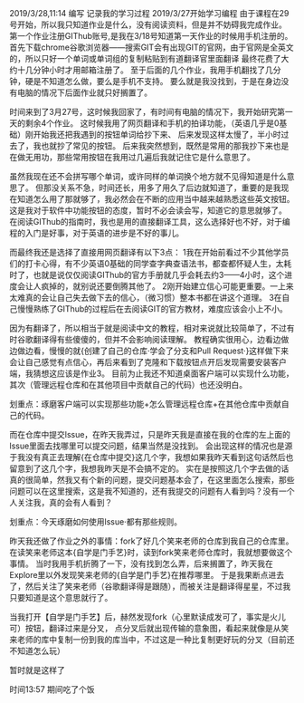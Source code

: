 
2019/3/28,11:14   编写 
记录我的学习过程
2019/3/27开始学习编程
由于课程在29号开始，所以我只知道作业是什么，没有阅读资料，但是并不妨碍我完成作业。
第一个作业注册GIThub账号,是我在3/18号知道第一天作业的时候用手机注册的。
首先下载chrome谷歌浏览器——搜索GIT会有出现GIT的官网，由于官网是全英文的，所以只好一个单词或单词组的复制粘贴到有道翻译官里面翻译
最终花费了大约十几分钟小时才用邮箱注册了。
至于后面的几个作业，我用手机翻找了几分钟，硬是不知道怎么做，要么是手机不支持。
要么就是我没找到，于是在身边没有电脑的情况下后面作业就只好搁置了。

时间来到了3月27号，这时候我回家了，有时间有电脑的情况下，我开始研究第一天的剩余4个作业。
这时候我用了网页翻译和手机的拍译功能，（英语几乎是0基础）刚开始我还把我遇到的按钮单词给抄下来、
后来发现这样太慢了，半小时过去了，我也就抄了常见的按钮。
后来我突然想到，既然是常用的那我抄下来也是在做无用功，那些常用按钮在我用过几遍后我就记住它是什么意思了。

虽然我现在还不会拼写哪个单词，或许同样的单词换个地方就不见得知道是什么意思了。
但那没关系不急，时间还长，用多了用久了后边就知道了，重要的是我现在知道怎么用了那就够了，我必然会在不断的应用当中越来越熟悉这些英文按钮。
这是我对于软件中功能按钮的态度，暂时不必会读会写，知道它的意思就够了。
在阅读GIThub的指南时，我也是用的直接翻译工具，这么选择好也不好，对于编程的入门是好事，对于英语的进步是不好的事儿。

而最终我还是选择了直接用网页翻译有以下3点：
1我在开始前看过不少其他学员们的打卡心得，有不少英语0基础的同学查字典查语法书，都查都怀疑人生，太耗时了，也就是说仅仅阅读GIThub的官方手册就几乎会耗去约3——4小时，这个进度会让人疯掉的，就别说还要倒腾其他了。
2刚开始建立信心可能更重要。一上来太难真的会让自己失去做下去的信心，（微习惯）整本书都在讲这个道理。
3在自己慢慢熟练了GIThub的过程后在去阅读GIT的官方教材，难度应该会小上不小。

因为有翻译了，所以相当于就是阅读中文的教程，相对来说就比较简单了，不过有时谷歌翻译得有些傻傻的，但并不会影响阅读理解。
教程确实很用心，边看边做 边做边看，慢慢的就{创建了自己的仓库·学会了分支和Pull Request·}这样做下来会让自己感觉有点信心，再后来看到了克隆和下载按钮点开后发现需要安装客户端，我猜想这应该是作业3。
目前为止我还不知道桌面客户端可以实现什么功能，其次（管理远程仓库和在其他项目中贡献自己的代码）也还没明白。

划重点：琢磨客户端可以实现那些功能+怎么管理远程仓库+在其他仓库中贡献自己的代码。

而在仓库中提交lssue，在昨天我弄过，只是昨天我是直接在我的仓库的左上面的lssue里面去找哪里可以提交问题，结果当然是没找到。
会出现这样的情况也是源于我没有真正去理解{在仓库中提交}这几个字，我想如果我昨天看到这句话然后也留意到了这几个字，我想我昨天是不会搞不定的。
实在是按照这几个字去做的话真的很简单，然我又有个新的问题，提交问题基本会了，在这里面怎么搜索，那些问题可以在这里搜索，这是我不知道的，还有我提交的问题有人看到吗？没有一个人关注我，真的会有人看到？ 

划重点：今天琢磨如何使用lssue·都有那些规则。

昨天我还做了作业之外的事情：fork了好几个笑来老师的仓库到我自己的仓库里。
在读笑来老师这本{自学是门手艺}时，读到fork笑来老师仓库时，我就想要做这个事情。
当时我用手机折腾了一下，没有找到怎么弄，后来搁置了，昨天我在Explore里以外发现笑来老师的{自学是门手艺}在推荐哪里。
于是我果断点进去了，然后关注了笑来老师（谷歌翻译得是跟随），而被关注是翻译得星星，不过我只要知道是这个意思就行了。

当我打开【自学是门手艺】后，赫然发现fork（心里默读成发可了，事实是火儿可）按钮，翻译过来是分叉，
点分叉后就出现传输的意象图，看起来就像是从笑来老师的库中复制一份到我的库当中，不过这是一种比复制更好玩的分叉（目前还不知道怎么玩）

暂时就是这样了

时间13:57
期间吃了个饭





